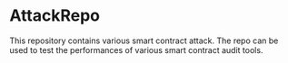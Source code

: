 # AttackRepo
This repository contains various smart contract attack. The repo can be used to test the performances of various smart contract audit tools. 













